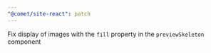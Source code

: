 ```yaml
---
"@comet/site-react": patch
---
```


Fix display of images with the `fill` property in the `previewSkeleton` component
